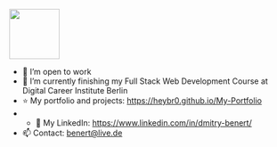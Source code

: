 <a href="https://api.eu.badgr.io/public/assertions/Wpy6VCv9R6eIwenci_p5Pw?identity__email=benert%40live.de"><img src="https://media.eu.badgr.com/uploads/badges/assertion-Wpy6VCv9R6eIwenci_p5Pw.png" width="90"></a>
- 👯 I’m open to work
- 🌱 I’m currently finishing my Full Stack Web Development Course at Digital Career Institute Berlin
- :star: My portfolio and projects: https://heybr0.github.io/My-Portfolio
- - 🔭 My LinkedIn: https://www.linkedin.com/in/dmitry-benert/
- 📫 Contact: benert@live.de




<!--
**heyBr0/heyBr0** is a ✨ _special_ ✨ repository because its `README.md` (this file) appears on your GitHub profile.

Here are some ideas to get you started:

- 🔭 I’m currently working on ...
- 🌱 I’m currently learning ...
- 👯 I’m looking to collaborate on ...
- 🤔 I’m looking for help with ...
- 💬 Ask me about ...
- 📫 How to reach me: ...
- 😄 Pronouns: ...
- ⚡ Fun fact: ...
-->
